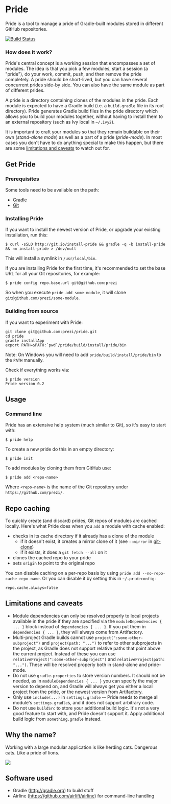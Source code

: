 Pride
=====

Pride is a tool to manage a pride of Gradle-built modules stored in different GitHub repositories.

[![Build Status](https://travis-ci.org/prezi/pride.svg?branch=master)](https://travis-ci.org/prezi/pride)

### How does it work?

Pride's central concept is a working session that encompasses a set of modules. The idea is that you pick a few modules, start a session (a "pride"), do your work, commit, push, and then remove the pride completely. A pride should be short-lived, but you can have several concurrent prides side-by side. You can also have the same module as part of different prides.

A pride is a directory containing clones of the modules in the pride. Each module is expected to have a Gradle build (i.e. a `build.gradle` file in its root directory). Pride generates Gradle build files in the pride directory which allows you to build your modules together, without having to install them to an external repository (such as Ivy local in `~/.ivy2`).

It is important to craft your modules so that they remain buildable on their own (*stand-alone mode*) as well as a part of a pride (*pride-mode*). In most cases you don't have to do anything special to make this happen, but there are some [limitations and caveats](#limitations-and-caveats) to watch out for.

## Get Pride

### Prerequisites

Some tools need to be available on the path:

* [Gradle](http://gradle.org/)
* [Git](http://git-scm.org/)

### Installing Pride

If you want to install the newest version of Pride, or upgrade your existing installation, run this:

    $ curl -sSLO http://git.io/install-pride && gradle -q -b install-pride && rm install-pride > /dev/null

This will install a symlink in `/usr/local/bin`.

If you are installing Pride for the first time, it's recommended to set the base URL for all your Git repositories, for example:

    $ pride config repo.base.url git@github.com:prezi

So when you execute `pride add some-module`, it will clone `git@github.com/prezi/some-module`.

### Building from source

If you want to experiment with Pride:

```shell
git clone git@github.com:prezi/pride.git
cd pride
gradle installApp
export PATH=$PATH:`pwd`/pride/build/install/pride/bin
```

Note: On Windows you will need to add `pride/build/install/pride/bin` to the `PATH` manually.

Check if everything works via:

    $ pride version
    Pride version 0.2

## Usage

### Command line

Pride has an extensive help system (much similar to Git), so it's easy to start with:

    $ pride help

To create a new pride do this in an empty directory:

    $ pride init

To add modules by cloning them from GitHub use:

    $ pride add <repo-name>

Where `<repo-name>` is the name of the Git repository under `https://github.com/prezi/`.

## Repo caching

To quickly create (and discard) prides, Git repos of modules are cached locally. Here's what Pride does when you `add` a module with cache enabled:

* checks in its cache directory if it already has a clone of the module
    * if it doesn't exist, it creates a mirror clone of it (see `--mirror` in [git-clone](http://git-scm.com/docs/git-clone))
    * if it exists, it does a `git fetch --all` on it
* clones the cached repo to your pride
* sets `origin` to point to the original repo

You can disable caching on a per-repo basis by using `pride add --no-repo-cache repo-name`. Or you can disable it by setting this in `~/.prideconfig`:

    repo.cache.always=false

## Limitations and caveats

* Module dependencies can only be resolved properly to local projects available in the pride if they are specified via the `moduleDependencies { ... }` block instead of `dependencies { ... }`. If you put them in `dependencies { ... }`, they will always come from Artifactory.
* Multi-project Gradle builds cannot use `project(":some-other-subproject")` and `project(path: "...")` to refer to other subprojects in the project, as Gradle does not support relative paths that point above the current project. Instead of these you can use `relativeProject(":some-other-subproject")` and `relativeProject(path: "...")`. These will be resolved properly both in stand-alone and pride-mode.
* Do not use `gradle.properties` to store version numbers. It should not be needed, as in `moduleDependencies { ... }` you can specify the major version to depend on, and Gradle will always get you either a local project from the pride, or the newest version from Artifactory.
* Only use `include(...)` in `settings.gradle` -- Pride needs to merge all module's `settings.gradle`s, and it does not support arbitrary code.
* Do not use `buildSrc` to store your additional build logic. It's not a very good feature to start with, and Pride doesn't support it. Apply additional build logic from `something.gradle` instead.

## Why the name?

Working with a large modular application is like herding cats. Dangerous cats. Like a pride of lions.

![](http://i62.tinypic.com/2hs3g4o.jpg)

## Software used

* Gradle (http://gradle.org) to build stuff
* Airline (https://github.com/airlift/airline) for command-line handling
